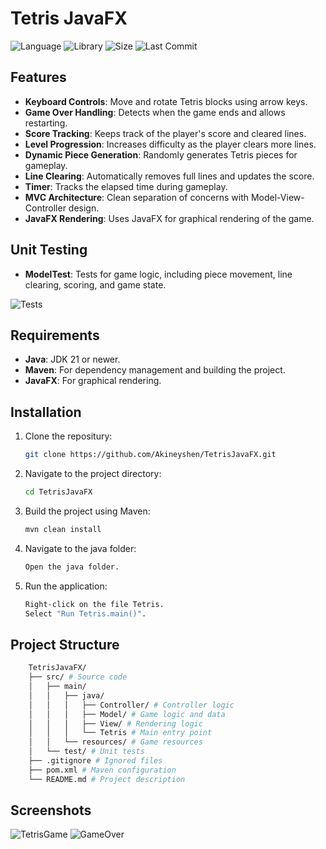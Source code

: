 # Tetris JavaFX
![Language](https://img.shields.io/badge/Language-Java-brightgreen?style=for-the-badge&logo=mingww64&logoColor=F0931C&color=F0931C&labelColor=FCFCFC)
![Library](https://img.shields.io/badge/Library-JavaFX-brightgreen?style=for-the-badge&logo=librarything&logoColor=F0931C&color=F0931C&labelColor=FCFCFC)
![Size](https://img.shields.io/github/repo-size/Akineyshen/TetrisJavaFX?label=Size&style=for-the-badge&color=F0931C&labelColor=FCFCFC)
![Last Commit](https://img.shields.io/github/last-commit/Akineyshen/TetrisJavaFX?label=Last%20Commit&style=for-the-badge&color=F0931C&labelColor=FCFCFC)

## Features
- **Keyboard Controls**: Move and rotate Tetris blocks using arrow keys.
- **Game Over Handling**: Detects when the game ends and allows restarting.
- **Score Tracking**: Keeps track of the player's score and cleared lines.
- **Level Progression**: Increases difficulty as the player clears more lines.
- **Dynamic Piece Generation**: Randomly generates Tetris pieces for gameplay.
- **Line Clearing**: Automatically removes full lines and updates the score.
- **Timer**: Tracks the elapsed time during gameplay.
- **MVC Architecture**: Clean separation of concerns with Model-View-Controller design.
- **JavaFX Rendering**: Uses JavaFX for graphical rendering of the game.

## Unit Testing
- **ModelTest**: Tests for game logic, including piece movement, line clearing, scoring, and game state.

<img src="https://i.imgur.com/UuyMYTN.png" alt="Tests">

## Requirements
- **Java**: JDK 21 or newer.
- **Maven**: For dependency management and building the project.
- **JavaFX**: For graphical rendering.

## Installation
1. Clone the repositury:
    ```bash
    git clone https://github.com/Akineyshen/TetrisJavaFX.git
    ```
2. Navigate to the project directory:
    ```bash
    cd TetrisJavaFX
    ```
3. Build the project using Maven:
    ```bash
    mvn clean install
    ```
4. Navigate to the java folder:
    ```bash
    Open the java folder.
    ``` 
5. Run the application:
    ```bash
    Right-click on the file Tetris.
    Select "Run Tetris.main()".
    ```
   
## Project Structure
```bash
    TetrisJavaFX/
    ├── src/ # Source code
    │   ├── main/
    │   │   ├── java/
    │   │   │   ├── Controller/ # Controller logic
    │   │   │   ├── Model/ # Game logic and data
    │   │   │   ├── View/ # Rendering logic
    │   │   │   └── Tetris # Main entry point
    │   │   └── resources/ # Game resources
    │   └── test/ # Unit tests
    ├── .gitignore # Ignored files
    ├── pom.xml # Maven configuration
    └── README.md # Project description
```

## Screenshots

<img src="https://i.imgur.com/E0GX4yl.png" alt="TetrisGame">

<img src="https://i.imgur.com/LzyMvKG.png" alt="GameOver">
